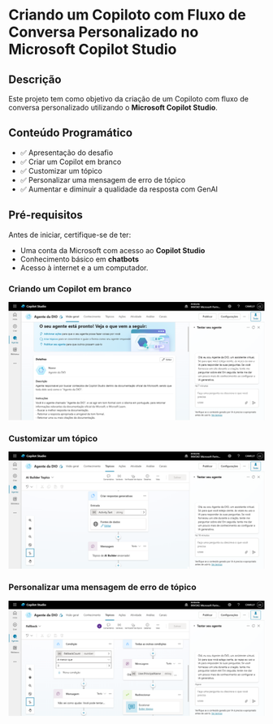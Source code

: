# Criando um Copiloto com Fluxo de Conversa Personalizado no Microsoft Copilot Studio

## Descrição
Este projeto tem como objetivo da criação de um Copiloto com fluxo de conversa personalizado utilizando o **Microsoft Copilot Studio**.

## Conteúdo Programático
- ✅ Apresentação do desafio
- ✅ Criar um Copilot em branco
- ✅ Customizar um tópico
- ✅ Personalizar uma mensagem de erro de tópico
- ✅ Aumentar e diminuir a qualidade da resposta com GenAI

## Pré-requisitos
Antes de iniciar, certifique-se de ter:
- Uma conta da Microsoft com acesso ao **Copilot Studio**
- Conhecimento básico em **chatbots**
- Acesso à internet e a um computador.

### Criando um Copilot em branco
![Imagem do passo 1](captura-de-tela-1.png)

### Customizar um tópico
![Imagem do passo 2](captura-de-tela-2.png)

### Personalizar uma mensagem de erro de tópico
![Imagem do passo 3](captura-de-tela-3.png)
